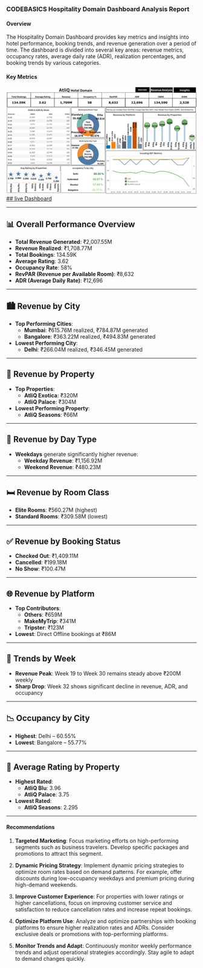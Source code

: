### CODEBASICS Hospitality Domain Dashboard Analysis Report

#### Overview

The Hospitality Domain Dashboard provides key metrics and insights into hotel performance, booking trends, and revenue generation over a 
period of time. The dashboard is divided into several key areas: revenue metrics, occupancy rates, average daily rate (ADR), realization 
percentages, and booking trends by various categories.

#### Key Metrics
![CODEBASICS Hospitality Domain](https://github.com/amard3p/amard3p.github.io/blob/fd3cec2e2f2adea2cef135c195328c9c6a0650ff/projects/CodeBasics.io_hospitality%20domain/Atliq%20Hospitality%20Overview.png)
<a href='https://public.tableau.com/views/CODEBASICSHospitalityDomainDashboardAnalysisReport/AtliqHospitalityOverview?:language=en-US&:sid=&:redirect=auth&:display_count=n&:origin=viz_share_link'>## live Dashboard </a>  

---

## 📊 **Overall Performance Overview**
- **Total Revenue Generated**: ₹2,007.55M  
- **Revenue Realized**: ₹1,708.77M  
- **Total Bookings**: 134.59K  
- **Average Rating**: 3.62  
- **Occupancy Rate**: 58%  
- **RevPAR (Revenue per Available Room)**: ₹8,632  
- **ADR (Average Daily Rate)**: ₹12,696  

---

## 🏙️ **Revenue by City**
- **Top Performing Cities**:
  - **Mumbai**: ₹615.76M realized, ₹784.87M generated  
  - **Bangalore**: ₹363.22M realized, ₹494.83M generated  
- **Lowest Performing City**:
  - **Delhi**: ₹266.04M realized, ₹346.45M generated  

---

## 🏨 **Revenue by Property**
- **Top Properties**:
  - **AtliQ Exotica**: ₹320M  
  - **AtliQ Palace**: ₹304M  
- **Lowest Performing Property**:
  - **AtliQ Seasons**: ₹66M  

---

## 📅 **Revenue by Day Type**
- **Weekdays** generate significantly higher revenue:
  - **Weekday Revenue**: ₹1,156.92M  
  - **Weekend Revenue**: ₹480.23M  

---

## 🛏️ **Revenue by Room Class**
- **Elite Rooms**: ₹560.27M (highest)  
- **Standard Rooms**: ₹309.58M (lowest)  

---

## ✅ **Revenue by Booking Status**
- **Checked Out**: ₹1,409.11M  
- **Cancelled**: ₹199.18M  
- **No Show**: ₹100.47M  

---

## 🌐 **Revenue by Platform**
- **Top Contributors**:
  - **Others**: ₹659M  
  - **MakeMyTrip**: ₹341M  
  - **Tripster**: ₹123M  
- **Lowest**: Direct Offline bookings at ₹86M  

---

## 📆 **Trends by Week**
- **Revenue Peak**: Week 19 to Week 30 remains steady above ₹200M weekly  
- **Sharp Drop**: Week 32 shows significant decline in revenue, ADR, and occupancy  

---

## 📉 **Occupancy by City**
- **Highest**: Delhi – 60.55%  
- **Lowest**: Bangalore – 55.77%  

---

## 🧍 **Average Rating by Property**
- **Highest Rated**:
  - **AtliQ Blu**: 3.96  
  - **AtliQ Palace**: 3.75  
- **Lowest Rated**:
  - **AtliQ Seasons**: 2.295  

---


#### Recommendations

1. **Targeted Marketing**: Focus marketing efforts on high-performing segments such as business travelers. Develop specific packages and promotions 
                            to attract this segment.

2. **Dynamic Pricing Strategy**: Implement dynamic pricing strategies to optimize room rates based on demand patterns. For example, offer discounts 
                          during low-occupancy weekdays and premium pricing during high-demand weekends.

3. **Improve Customer Experience**: For properties with lower ratings or higher cancellations, focus on improving customer service and satisfaction
                                    to reduce cancellation rates and increase repeat bookings.

4. **Optimize Platform Use**: Analyze and optimize partnerships with booking platforms to ensure higher realization rates and ADRs. Consider 
                              exclusive deals or promotions with top-performing platforms.

5. **Monitor Trends and Adapt**: Continuously monitor weekly performance trends and adjust operational strategies accordingly. Stay agile to 
                                  adapt to demand changes quickly.
